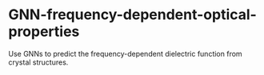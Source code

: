 # GNN-frequency-dependent-optical-properties
Use GNNs to predict the frequency-dependent dielectric function from crystal structures.
